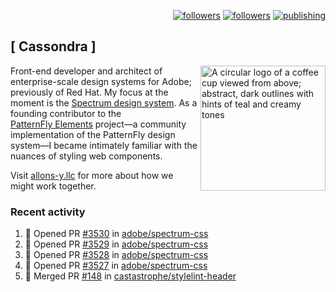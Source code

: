 <p align="right"><a rel="me" href="https://front-end.social/@castastrophe">
    <img alt="followers" title="Follow me on Mastodon" src="https://img.shields.io/mastodon/follow/109297102751309835?domain=https%3A%2F%2Ffront-end.social&label=Follow&logo=mastodon&logoColor=white&style=for-the-badge&labelColor=008080&color=006969"/></a>
  <a href="https://codepen.io/castastrophe/">
    <img alt="followers" title="Follow me on CodePen" src="https://img.shields.io/badge/23-1?color=640464&labelColor=7c007c&style=for-the-badge&logo=codepen&label=Follow"/></a>
<a href="https://castastrophe.medium.com/">
    <img alt="publishing" title="View articles on Medium" src="https://img.shields.io/badge/107-1?color=666&labelColor=444&label=subscribe&logo=medium&logoColor=white&style=for-the-badge"/></a>
</p>

## [&nbsp;Cassondra&nbsp;]

<img align="right" src="https://github-production-user-asset-6210df.s3.amazonaws.com/1840295/253016758-ba468774-1cd3-42c2-8f43-947b5eeb5edf.png" height="200" alt="A circular logo of a coffee cup viewed from above; abstract, dark outlines with hints of teal and creamy tones">

Front-end developer and architect of enterprise-scale design systems for Adobe; previously of Red Hat. My focus at the moment is the [Spectrum design system](https://github.com/adobe/spectrum-css). As a founding contributor to the [PatternFly&nbsp;Elements](https://github.com/patternfly/patternfly-elements) project&mdash;a community implementation of the PatternFly design system&mdash;I became intimately familiar with the nuances of styling web components.

Visit [allons-y.llc](http://allons-y.llc/) for more about how we might work together.

### Recent activity

<!--START_SECTION:activity-->
1. 💪 Opened PR [#3530](https://github.com/adobe/spectrum-css/pull/3530) in [adobe/spectrum-css](https://github.com/adobe/spectrum-css)
2. 💪 Opened PR [#3529](https://github.com/adobe/spectrum-css/pull/3529) in [adobe/spectrum-css](https://github.com/adobe/spectrum-css)
3. 💪 Opened PR [#3528](https://github.com/adobe/spectrum-css/pull/3528) in [adobe/spectrum-css](https://github.com/adobe/spectrum-css)
4. 💪 Opened PR [#3527](https://github.com/adobe/spectrum-css/pull/3527) in [adobe/spectrum-css](https://github.com/adobe/spectrum-css)
5. 🎉 Merged PR [#148](https://github.com/castastrophe/stylelint-header/pull/148) in [castastrophe/stylelint-header](https://github.com/castastrophe/stylelint-header)
<!--END_SECTION:activity-->
